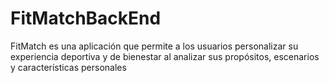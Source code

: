 # FitMatchBackEnd
FitMatch es una aplicación que permite a los usuarios personalizar su experiencia deportiva y de bienestar al analizar sus propósitos, escenarios y características personales
